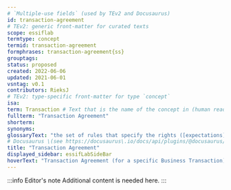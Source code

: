 ```yaml
---
# `Multiple-use fields` (used by TEv2 and Docusaurus)
id: transaction-agreement
# TEv2: generic front-matter for curated texts
scope: essiflab
termtype: concept
termid: transaction-agreement
formphrases: transaction-agreement{ss}
grouptags:
status: proposed
created: 2022-06-06
updated: 2021-06-01
vsntag: v0.1
contributors: RieksJ
# TEv2: type-specific front-matter for type `concept`
isa:
term: Transaction # Text that is the name of the concept in (human readable) texts.
fullterm: "Transaction Agreement"
shorterm:
synonyms:
glossaryText: "the set of rules that specify the rights ([expectations](@)) and duties ([obligations](@)) of [participants](@) towards one another in the context of a specific [business transaction](@)."
# Docusaurus \(see https://docusaurus\.io/docs/api/plugins/@docusaurus/plugin-content-docs#markdown-front-matter\):
title: "Transaction Agreement"
displayed_sidebar: essifLabSideBar
hoverText: "Transaction Agreement (for a specific Business Transaction): the set of rules that specify the rights (Expectations) and duties (Obligations) of Participants towards one another in the context of a specific Business Transaction."
---
```


:::info Editor's note
Additional content is needed here.
:::
